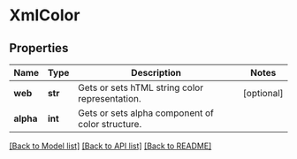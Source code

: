# XmlColor

## Properties
Name | Type | Description | Notes
------------ | ------------- | ------------- | -------------
**web** | **str** | Gets or sets hTML string color representation. | [optional] 
**alpha** | **int** | Gets or sets alpha component of color structure. | 

[[Back to Model list]](../README.md#documentation-for-models) [[Back to API list]](../README.md#documentation-for-api-endpoints) [[Back to README]](../README.md)


